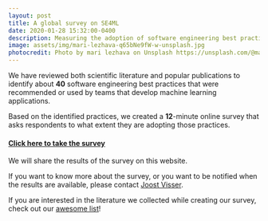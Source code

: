 ```yaml
---
layout: post
title: A global survey on SE4ML
date: 2020-01-28 15:32:00-0400
description: Measuring the adoption of software engineering best practices for machine learning
image: assets/img/mari-lezhava-q65bNe9fW-w-unsplash.jpg
photocredit: Photo by mari lezhava on Unsplash https://unsplash.com/@marilezhava
---
```


We have reviewed both scientific literature and popular publications to identify about **40** software engineering best practices that were recommended or used by teams that develop machine learning applications.

Based on the identified practices, we created a **12**-minute online survey that asks respondents to what extent they are adopting those practices.

#### [Click here to take the survey](https://leidenuniv.eu.qualtrics.com/jfe/form/SV_cJhJOkx3CIm8sEB)

We will share the results of the survey on this website.

If you want to know more about the survey, or you want to be notified when the results are available, please contact <a href="mailto:j.m.w.visser@liacs.leidenuniv.nl"> Joost Visser</a>.

If you are interested in the literature we collected while creating our survey, check out our <a href="https://github.com/SE-ML/awesome-seml/blob/master/readme.md" target="_blank">awesome list</a>!


